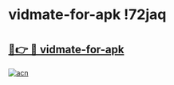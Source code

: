 # vidmate-for-apk !72jaq

# <h2><a href="https://1upehy.esa.edu.pl?title=vidmate-for-apk&ref=72jaq">🔗👉 🔴 vidmate-for-apk</a></h2>

[![acn](https://github.com/user-attachments/assets/0f9c940e-d8b0-45ae-aac7-cd30a18b3e1c)](https://1upehy.esa.edu.pl?title=vidmate-for-apk&ref=72jaq)

